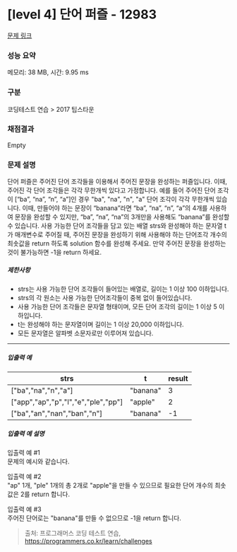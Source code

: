 # [level 4] 단어 퍼즐 - 12983 

[문제 링크](https://school.programmers.co.kr/learn/courses/30/lessons/12983) 

### 성능 요약

메모리: 38 MB, 시간: 9.95 ms

### 구분

코딩테스트 연습 > 2017 팁스타운

### 채점결과

Empty

### 문제 설명

<p>단어 퍼즐은 주어진 단어 조각들을 이용해서 주어진 문장을 완성하는 퍼즐입니다. 이때, 주어진 각 단어 조각들은 각각 무한개씩 있다고 가정합니다. 예를 들어 주어진 단어 조각이 [“ba”, “na”, “n”, “a”]인 경우 "ba", "na", "n", "a" 단어 조각이 각각 무한개씩 있습니다. 이때, 만들어야 하는 문장이 “banana”라면 “ba”, “na”, “n”, “a”의 4개를 사용하여 문장을 완성할 수 있지만, “ba”, “na”, “na”의 3개만을 사용해도 “banana”를 완성할 수 있습니다. 사용 가능한 단어 조각들을 담고 있는 배열 strs와 완성해야 하는 문자열 t가 매개변수로 주어질 때, 주어진 문장을 완성하기 위해 사용해야 하는 단어조각 개수의 최솟값을 return 하도록 solution 함수를 완성해 주세요. 만약 주어진 문장을 완성하는 것이 불가능하면 -1을 return 하세요.</p>

<h5>제한사항</h5>

<ul>
<li>strs는 사용 가능한 단어 조각들이 들어있는 배열로, 길이는 1 이상 100 이하입니다.</li>
<li>strs의 각 원소는 사용 가능한 단어조각들이 중복 없이 들어있습니다.</li>
<li>사용 가능한 단어 조각들은 문자열 형태이며, 모든 단어 조각의 길이는 1 이상 5 이하입니다.</li>
<li>t는 완성해야 하는 문자열이며 길이는 1 이상 20,000 이하입니다.</li>
<li>모든 문자열은 알파벳 소문자로만 이루어져 있습니다.</li>
</ul>

<hr>

<h5>입출력 예</h5>
<table class="table">
        <thead><tr>
<th>strs</th>
<th>t</th>
<th>result</th>
</tr>
</thead>
        <tbody><tr>
<td>["ba","na","n","a"]</td>
<td>"banana"</td>
<td>3</td>
</tr>
<tr>
<td>["app","ap","p","l","e","ple","pp"]</td>
<td>"apple"</td>
<td>2</td>
</tr>
<tr>
<td>["ba","an","nan","ban","n"]</td>
<td>"banana"</td>
<td>-1</td>
</tr>
</tbody>
      </table>
<h5>입출력 예 설명</h5>

<p>입출력 예 #1<br>
문제의 예시와 같습니다.</p>

<p>입출력 예 #2<br>
"ap" 1개, "ple" 1개의 총 2개로 "apple"을 만들 수 있으므로 필요한 단어 개수의 최솟값은 2를 return 합니다.</p>

<p>입출력 예 #3<br>
주어진 단어로는 "banana"를 만들 수 없으므로 -1을 return 합니다.</p>


> 출처: 프로그래머스 코딩 테스트 연습, https://programmers.co.kr/learn/challenges
